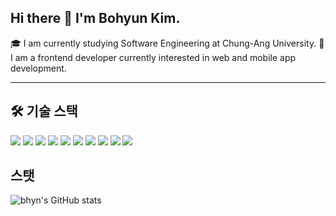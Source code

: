 ## Hi there 👋 I'm Bohyun Kim.

🎓 I am currently studying Software Engineering at Chung-Ang University.
🌱 I am a frontend developer currently interested in web and mobile app development.

---

## 🛠️ 기술 스택

<img src="https://img.shields.io/badge/java-007396?style=for-the-badge&logo=OpenJDK&logoColor=white"> 
<img src="https://img.shields.io/badge/python-3776AB?style=for-the-badge&logo=python&logoColor=white"> 
<img src="https://img.shields.io/badge/html5-E34F26?style=for-the-badge&logo=html5&logoColor=white"> 
<img src="https://img.shields.io/badge/tailwindcss-06B6D4?style=for-the-badge&logo=tailwindcss3&logoColor=white"> 
<img src="https://img.shields.io/badge/javascript-F7DF1E?style=for-the-badge&logo=javascript&logoColor=black"> 
<img src="https://img.shields.io/badge/react-61DAFB?style=for-the-badge&logo=react&logoColor=black"> 
<img src="https://img.shields.io/badge/FIGMA-F24E1E?style=for-the-badge&logo=figma&logoColor=black"> 
<img src="https://img.shields.io/badge/react native-61DAFB?style=for-the-badge&logo=react&logoColor=black"> 
<img src="https://img.shields.io/badge/git-F05032?style=for-the-badge&logo=git&logoColor=white">
<img src="https://img.shields.io/badge/GitHub-EAEAEA?style=for-the-badge&logo=github&logoColor=000"/> 

## 스탯 
![bhyn's GitHub stats](https://github-readme-stats.vercel.app/api?username=bhyn&show_icons=true&theme=default)
